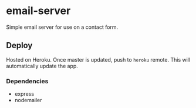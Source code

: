 # email-server
Simple email server for use on a contact form.

## Deploy
Hosted on Heroku. Once master is updated, push to `heroku` remote. This will automatically update the app.

### Dependencies
* express
* nodemailer